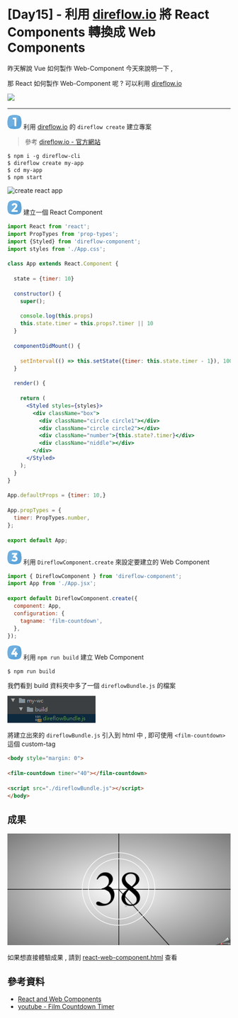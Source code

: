 # [Day15] - 利用 [direflow.io](https://github.com/Silind-Software/direflow) 將 React Components 轉換成 Web Components

昨天解說 Vue 如何製作 Web-Component 今天來說明一下 , 

那 React 如何製作 Web-Component 呢 ? 可以利用 [direflow.io](https://github.com/Silind-Software/direflow)

![](https://camo.githubusercontent.com/5c2cbc9bda1c32e225f6487093d5b923e67663d62d0892508439cb3580f18d44/68747470733a2f2f73696c696e642d73332e73332e65752d776573742d322e616d617a6f6e6177732e636f6d2f64697265666c6f772f64697265666c6f772d636f6d706f6e656e742d6e65772d626173652e706e67)

----

![one](https://raw.githubusercontent.com/andrew781026/ithome_ironman_2021/master/day-06/number-icon/one.png) 利用 [direflow.io](https://github.com/Silind-Software/direflow) 的 `direflow create` 建立專案

> 參考 [direflow.io - 官方網站](https://direflow.io/get-started)

```shell script
$ npm i -g direflow-cli
$ direflow create my-app
$ cd my-app
$ npm start
```

![create react app](https://miro.medium.com/max/700/1*BarMohttHm6rUB4NiiTsVg.gif)

![two](https://raw.githubusercontent.com/andrew781026/ithome_ironman_2021/master/day-06/number-icon/two.png) 建立一個 React Component


```jsx
import React from 'react';
import PropTypes from 'prop-types';
import {Styled} from 'direflow-component';
import styles from './App.css';

class App extends React.Component {

  state = {timer: 10}

  constructor() {
    super();

    console.log(this.props)
    this.state.timer = this.props?.timer || 10
  }

  componentDidMount() {

    setInterval(() => this.setState({timer: this.state.timer - 1}), 1000)
  }

  render() {

    return (
      <Styled styles={styles}>
        <div className="box">
          <div className="circle circle1"></div>
          <div className="circle circle2"></div>
          <div className="number">{this.state?.timer}</div>
          <div className="niddle"></div>
        </div>
      </Styled>
    );
  }
}

App.defaultProps = {timer: 10,}

App.propTypes = {
  timer: PropTypes.number,
};

export default App;
```

![three](https://raw.githubusercontent.com/andrew781026/ithome_ironman_2021/master/day-06/number-icon/three.png) 利用 `DireflowComponent.create` 來設定要建立的 Web Component

```javascript
import { DireflowComponent } from 'direflow-component';
import App from './App.jsx';

export default DireflowComponent.create({
  component: App,
  configuration: {
    tagname: 'film-countdown',
  },
});
```

![four](https://raw.githubusercontent.com/andrew781026/ithome_ironman_2021/master/day-06/number-icon/four.png) 利用 `npm run build` 建立 Web Component

```shell script
$ npm run build
```

我們看到 build 資料夾中多了一個 `direflowBundle.js` 的檔案

![build-folder](https://raw.githubusercontent.com/andrew781026/ithome_ironman_2021/master/day-16/build-folder.png)

將建立出來的 `direflowBundle.js` 引入到 html 中 , 即可使用 `<film-countdown>` 這個 custom-tag

```html
<body style="margin: 0">

<film-countdown timer="40"></film-countdown>

<script src="./direflowBundle.js"></script>
</body>
```

## 成果

![count-down](https://raw.githubusercontent.com/andrew781026/ithome_ironman_2021/master/day-16/count-down.gif)


如果想直接體驗成果 , 請到 [react-web-component.html](https://andrew781026.github.io/ithome_ironman_2021/day-16/index.html) 查看


## 參考資料

- [React and Web Components](https://itnext.io/react-and-web-components-3e0fca98a593)
- [youtube - Film Countdown Timer](https://www.youtube.com/watch?v=Mo0WpdsGuXA&t=447s)
